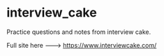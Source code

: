 # interview_cake
Practice questions and notes from interview cake. 
 
Full site here ---> https://www.interviewcake.com/

